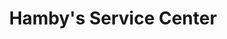 ---
title: "Hamby's Service Center"
url: /connelly-springs/hambys-service-center/
shop: car repair
---